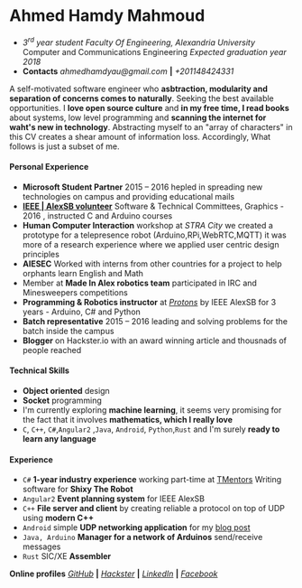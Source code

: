# Ahmed Hamdy Mahmoud

-   _3<sup>rd</sup> year student Faculty Of Engineering, Alexandria University_<br>
Computer and Communications Engineering _Expected graduation year 2018_<br>
-   **Contacts** _ahmedhamdyau@gmail.com_ **|** _+201148424331_

A self-motivated software engineer who **asbtraction, modularity and separation of concerns comes to naturally**. Seeking the best available opportunities. I **love open source culture** and **in my free time, I read books** about systems, low level programming and **scanning the internet for waht's new in technology**.
Abstracting myself to an "array of characters" in this CV creates a shear amount of information loss. Accordingly, What follows is just a subset of me.

#### Personal Experience

-   **Microsoft Student Partner** 2015 – 2016 hepled in spreading new technologies on campus and providing educational mails
-   **[IEEE | AlexSB volunteer](http://alexsb.org/)** Software & Technical Committees, Graphics - 2016 , instructed C and Arduino courses
-   **Human Computer Interaction** workshop at _STRA City_ we created a prototype for a telepresence robot (Arduino,RPi,WebRTC,MQTT) it was more of a research experience where we applied user centric design principles
-   **AIESEC** Worked with interns from other countries for a project to help orphants learn English and Math
-   Member at **Made In Alex robotics team** participated in IRC and Minesweepers competitions
-   **Programming & Robotics instructor** at [_Protons_](https://www.facebook.com/ProtonsAlexSB/) by IEEE AlexSB for 3 years - Arduino, C# and Python
-   **Batch representative** 2015 – 2016 leading and solving problems for the batch inside the campus
-   **Blogger** on Hackster.io with an award winning article and thousnads of people reached

#### Technical Skills

-   **Object oriented** design
-   **Socket** programming
-   I'm currently exploring **machine learning**, it seems very promising for the fact that it involves **mathematics, which I really love**
-   `C`, `C++`, `C#`,`Angular2` ,`Java`, `Android`, `Python`,`Rust` and I'm surely **ready to learn any language**

#### Experience

-   `C#` **1-year industry experience** working part-time at [TMentors](http://tmentors.com/) Writing software for **Shixy The Robot**
-   `Angular2` **Event planning system** for IEEE AlexSB
-   `C++` **File server and client** by creating reliable a protocol on top of UDP using **modern C++**
-   `Android` simple **UDP networking application** for my [blog post](https://www.hackster.io/shakram02/arduino-mkr1000-android-relay-christmas-gift-lock-685ab6)
-   `Java, Arduino` **Manager for a network of Arduinos** send/receive messages
-   `Rust` SIC/XE **Assembler**

**Online profiles** [_GitHub_](https://github.com/shakram02) **|** [_Hackster_](https://www.hackster.io/shakram02/) **|** [_LinkedIn_](https://www.linkedin.com/in/ahmed-hamdy-4a0593a5) **|** [_Facebook_](https://www.facebook.com/AHMxPs)
